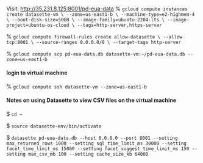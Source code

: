 ####
Visit: http://35.231.8.125:8001/pd-eua-data
% ```
gcloud compute instances create datasette-vm \
    --zone=us-east1-b \
    --machine-type=e2-highmem-4 \
    --boot-disk-size=50GB \
    --image-family=ubuntu-2204-lts \
    --image-project=ubuntu-os-cloud \
    --tags=http-server,https-server
    ```

% ```gcloud compute firewall-rules create allow-datasette \
    --allow tcp:8001 \
    --source-ranges 0.0.0.0/0 \
    --target-tags http-server```
    
% `gcloud compute scp pd-eua-data.db datasette-vm:~/pd-eua-data.db --zone=us-east1-b`

#### login to virtual machine
% `gcloud compute ssh datasette-vm --zone=us-east1-b`

#### Notes on using Datasette to view CSV files on the virtual machine



$ ```cd ~```

$ ```source datasette-env/bin/activate```

$ ```datasette pd-eua-data.db --host 0.0.0.0 --port 8001 --setting max_returned_rows 1000 --setting sql_time_limit_ms 30000 --setting facet_time_limit_ms 15000 --setting facet_suggest_time_limit_ms 150 --setting max_csv_mb 100 --setting cache_size_kb 64000```
